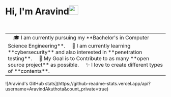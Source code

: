 # Hi, I'm Aravind<img src="https://github.com/TheDudeThatCode/TheDudeThatCode/blob/master/Assets/Hi.gif" width="29px">
<table>
<tr>
  <td valign="center">
    🎓 I am currently pursuing my **Bachelor's in Computer Science Engineering**.
    🌱 I am currently learning **cybersecurity** and also interested in **penetration testing**.
    🎯 My Goal is to Contribute to as many **open source project** as possible.
    ✨ I love to create different types of **contents**.
  </td>
<table>
<tr>
![Aravind's GitHub stats](https://github-readme-stats.vercel.app/api?username=AravindAkuthota&count_private=true)

